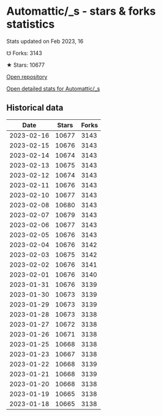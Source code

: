 # Automattic/_s - stars & forks statistics

Stats updated on Feb 2023, 16

☋ Forks: 3143

★ Stars: 10677

[Open repository](https://github.com/Automattic/_s)

[Open detailed stats for Automattic/_s](https://reviewgithub.com/rep/Automattic/_s)

## Historical data
| Date | Stars | Forks |
|------|-------|-------|
| 2023-02-16 | 10677 | 3143 | 
| 2023-02-15 | 10676 | 3143 | 
| 2023-02-14 | 10674 | 3143 | 
| 2023-02-13 | 10675 | 3143 | 
| 2023-02-12 | 10674 | 3143 | 
| 2023-02-11 | 10676 | 3143 | 
| 2023-02-10 | 10677 | 3143 | 
| 2023-02-08 | 10680 | 3143 | 
| 2023-02-07 | 10679 | 3143 | 
| 2023-02-06 | 10677 | 3143 | 
| 2023-02-05 | 10676 | 3143 | 
| 2023-02-04 | 10676 | 3142 | 
| 2023-02-03 | 10675 | 3142 | 
| 2023-02-02 | 10676 | 3141 | 
| 2023-02-01 | 10676 | 3140 | 
| 2023-01-31 | 10676 | 3139 | 
| 2023-01-30 | 10673 | 3139 | 
| 2023-01-29 | 10673 | 3139 | 
| 2023-01-28 | 10673 | 3138 | 
| 2023-01-27 | 10672 | 3138 | 
| 2023-01-26 | 10671 | 3138 | 
| 2023-01-25 | 10668 | 3138 | 
| 2023-01-23 | 10667 | 3138 | 
| 2023-01-22 | 10668 | 3139 | 
| 2023-01-21 | 10668 | 3139 | 
| 2023-01-20 | 10668 | 3138 | 
| 2023-01-19 | 10665 | 3138 | 
| 2023-01-18 | 10665 | 3138 | 

